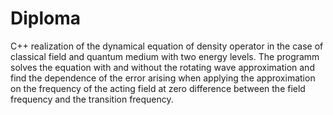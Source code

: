 # Diploma
C++ realization of the dynamical equation of density operator in the case of classical field and quantum medium with two energy levels. 
The programm solves the equation with and without the rotating wave approximation and find the dependence of the error arising when 
applying the approximation on the frequency of the acting field at zero difference between the field frequency and the transition frequency.
